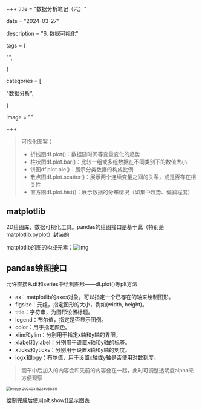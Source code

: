 +++
title = "数据分析笔记（六）"

date = "2024-03-27"

description = "6. 数据可视化"

tags = [

 "",

]

categories = [

 "数据分析",

]

image = ""

+++

> 可视化图案：
>
> - 折线图df.plot()：数据随时间等变量变化的趋势
> - 柱状图df.plot.bar()：比较一组或多组数据在不同类别下的数值大小
> - 饼图df.plot.pie()：展示分类数据的构成比例
> -  散点图df.plot.scatter()：展示两个连续变量之间的关系，或是否存在相关性
> -  直方图df.plot.hist()：展示数据的分布情况（如集中趋势、偏斜程度）

## matplotlib

2D绘图库，数据可视化工具。pandas的绘图接口是基于此（特别是matplotlib.pyplot）封装的

matplotlib的图的构成元素：<img src="https://typora-picturelib.oss-cn-beijing.aliyuncs.com/v2-d260b686b5fdff0ef48735257dc261fc_r.jpg" alt="img"  />

## pandas绘图接口

允许直接从df和series中绘制图形——df.plot()等plt方法

- ax：matplotlib的axes对象。可以指定一个已存在的轴来绘制图形。
- figsize：元组，指定图形的大小，例如(width, height)。
- title：字符串，为图形设置标题。
- legend：布尔值，指定是否显示图例。
- color：用于指定颜色。
- xlim和ylim：分别用于指定x轴和y轴的界限。
- xlabel和ylabel：分别用于设置x轴和y轴的标签。
- xticks和yticks：分别用于设置x轴和y轴的刻度。
- logx和logy：布尔值，用于设置x轴或y轴是否使用对数刻度。

> 画布中后加入的内容会和先前的内容叠在一起，此时可调整透明度alpha来方便观察

<img src="https://typora-picturelib.oss-cn-beijing.aliyuncs.com/image-20240318224058311.png" alt="image-20240318224058311" style="zoom:67%;" />

绘制完成后使用plt.show()显示图表